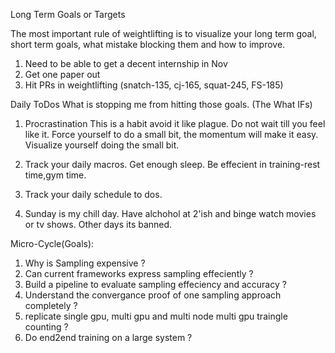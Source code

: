 
Long Term Goals or Targets

The most important rule of weightlifting is to visualize your long term goal, short term goals, what mistake blocking them and how to improve.
 1. Need to be able to get a decent internship in Nov
 2. Get one paper out
 3. Hit PRs in weightlifting (snatch-135, cj-165, squat-245, FS-185)

Daily ToDos
 What is stopping me from hitting those goals. (The What IFs)
 1. Procrastination
 This is a habit avoid it like plague.
 Do not wait till you feel like it.
 Force yourself to do a small bit, the momentum will make it easy.
 Visualize yourself doing the small bit.

 2. Track your daily macros. Get enough sleep. Be effecient in training-rest time,gym time.

 3. Track your daily schedule to dos.

4. Sunday is my chill day. Have alchohol at 2'ish and binge watch movies or tv shows. Other days its banned.

Micro-Cycle(Goals):

1. Why is Sampling expensive ?
2. Can current frameworks express sampling effeciently ?
3. Build a pipeline to evaluate sampling effeciency and accuracy ?
4. Understand the convergance proof of one sampling approach completely ?
5. replicate single gpu, multi gpu and multi node multi gpu traingle counting ?
6. Do end2end training on a large system ?
